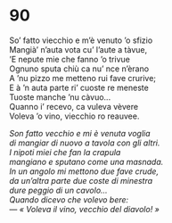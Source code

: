 # 90

So’ fatto viecchio e m’è venuto ’o sfizio  
Mangià’ n’auta vota cu’ l’aute a tàvue,  
’E nepute mie che fanno ’o trivue  
Ognuno sputa chiù ca nu’ nce n’èrano  
A ’nu pizzo me metteno rui fave crurive;  
E à ’n auta parte ri’ cuoste re meneste  
Tuoste manche ’nu càvuo...  
Quanno i’ recevo, ca vuleva vèvere  
Voleva ’o vino, viecchio ro reauvee.

*Son fatto vecchio e mi è venuta voglia  
di mangiar di nuovo a tavola con gli altri.  
I nipoti miei che fan la crapula  
mangiano e sputano come una masnada.  
In un angolo mi mettono due fave crude,  
da un’altra parte due coste di minestra  
dure peggio di un cavolo...  
Quando dicevo che volevo bere:  
— « Voleva il vino, vecchio del diavolo! »*



